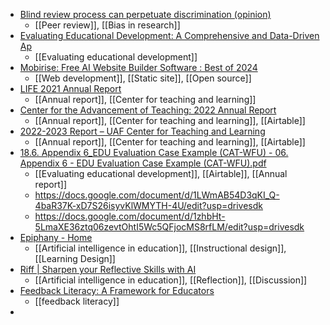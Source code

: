 - [Blind review process can perpetuate discrimination (opinion)](https://www.insidehighered.com/views/2022/05/25/blind-review-process-can-perpetuate-discrimination-opinion)
	- [[Peer review]], [[Bias in research]]
- [Evaluating Educational Development: A Comprehensive and Data-Driven Ap](https://www.routledge.com/Evaluating-Educational-Development-A-Comprehensive-and-Data-Driven-Approach-for-Colleges-and-Universities/Hurney-Mullinix-Benson/p/book/9781032581712)
	- [[Evaluating educational development]]
- [Mobirise: Free AI Website Builder Software : Best of 2024](https://mobirise.com/)
	- [[Web development]], [[Static site]], [[Open source]]
- [LIFE 2021 Annual Report](https://academictechnologies.it.miami.edu/about-us/learning-innovation-and-faculty-engagement/annual-report-2021/index.html)
	- [[Annual report]], [[Center for teaching and learning]]
- [Center for the Advancement of Teaching: 2022 Annual Report](https://2022.annualreport.cat.wfu.edu/index.html)
	- [[Annual report]], [[Center for teaching and learning]], [[Airtable]]
- [2022-2023 Report – UAF Center for Teaching and Learning](https://ctl.uaf.edu/2022-2023-report/)
	- [[Annual report]], [[Center for teaching and learning]], [[Airtable]]
- [18.6. Appendix 6_EDU Evaluation Case Example (CAT-WFU) - 06. Appendix 6 - EDU Evaluation Case Example (CAT-WFU).pdf](https://s3-eu-west-1.amazonaws.com/s3-euw1-ap-pe-ws4-cws-documents.ri-prod/9781032581712/06.%20Appendix%206%20-%20EDU%20Evaluation%20Case%20Example%20%28CAT-WFU%29.pdf)
	- [[Evaluating educational development]], [[Airtable]], [[Annual report]]
	- https://docs.google.com/document/d/1LWmAB54D3qKI_Q-4baR37K-xD7S26isyvKlWMYTH-4U/edit?usp=drivesdk
	- https://docs.google.com/document/d/1zhbHt-5LmaXE36ztq06zevtOhtI5Wc5QFjocMS8rfLM/edit?usp=drivesdk
- [Epiphany - Home](https://epiphany.education/)
	- [[Artificial intelligence in education]], [[Instructional design]], [[Learning Design]]
- [Riff | Sharpen your Reflective Skills with AI](https://riffbot.ai/)
	- [[Artificial intelligence in education]], [[Reflection]], [[Discussion]]
- [Feedback Literacy: A Framework for Educators](https://cameronconaway.com/feedback-literacy-educators/)
	- [[feedback literacy]]
-